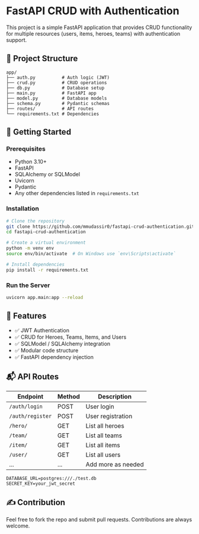 # FastAPI CRUD with Authentication

This project is a simple FastAPI application that provides CRUD functionality for multiple resources (users, items, heroes, teams) with authentication support.

## 📁 Project Structure

```
app/
├── auth.py          # Auth logic (JWT)
├── crud.py          # CRUD operations
├── db.py            # Database setup
├── main.py          # FastAPI app
├── model.py         # Database models
├── schema.py        # Pydantic schemas
├── routes/          # API routes
└── requirements.txt # Dependencies
```

## 🚀 Getting Started

### Prerequisites

- Python 3.10+
- FastAPI
- SQLAlchemy or SQLModel
- Uvicorn
- Pydantic
- Any other dependencies listed in `requirements.txt`

### Installation

```bash
# Clone the repository
git clone https://github.com/mmudassir0/fastapi-crud-authentication.git
cd fastapi-crud-authentication

# Create a virtual environment
python -m venv env
source env/bin/activate  # On Windows use `env\Scripts\activate`

# Install dependencies
pip install -r requirements.txt
```

### Run the Server

```bash
uvicorn app.main:app --reload
```

## 🧩 Features

- ✅ JWT Authentication
- ✅ CRUD for Heroes, Teams, Items, and Users
- ✅ SQLModel / SQLAlchemy integration
- ✅ Modular code structure
- ✅ FastAPI dependency injection

## 📬 API Routes

| Endpoint          | Method | Description            |
|-------------------|--------|------------------------|
| `/auth/login`     | POST   | User login             |
| `/auth/register`  | POST   | User registration      |
| `/hero/`          | GET    | List all heroes        |
| `/team/`          | GET    | List all teams         |
| `/item/`          | GET    | List all items         |
| `/user/`          | GET    | List all users         |
| ...               | ...    | Add more as needed     |


```
DATABASE_URL=postgres:///./test.db
SECRET_KEY=your_jwt_secret
```

## ✍️ Contribution

Feel free to fork the repo and submit pull requests. Contributions are always welcome.
